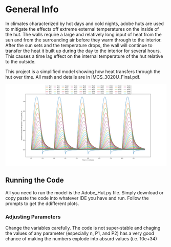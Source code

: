 # General Info
In climates characterized by hot days and cold nights, adobe huts are used to mitigate the effects off extreme external
temperatures on the inside of the hut. The walls require a large and relatively long input of heat from the sun and
from the surrounding air before they warm through to the interior. After the sun sets and the temperature drops, the
wall will continue to transfer the heat it built up during the day to the interior for several hours. This causes a time
lag effect on the internal temperature of the hut relative to the outside.

This project is a simplified model showing how heat transfers through the hut over time. All math and details are in IMCS_3020U_Final.pdf.

![alt text](https://github.com/Daniel-Shkly/Adobe-Hut-Heat-Transfer-Model/blob/main/2D%20Plot.png)

## Running the Code
All you need to run the model is the Adobe_Hut.py file. Simply download or copy paste the code into whatever IDE you have and run. Follow the prompts to get the ddifferent plots.

### Adjusting Parameters
Change the variables carefully. The code is not super-stable and chaging the values of any parameter (especially n, P1, and P2) has a very good chance of making the numbers explode into absurd values (i.e. 10e+34)
